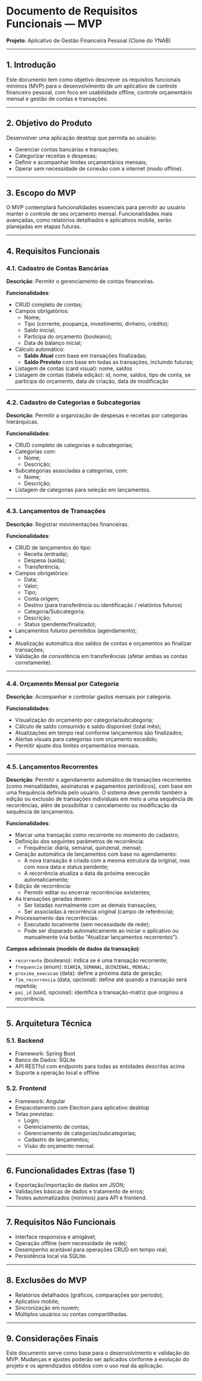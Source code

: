 # Documento de Requisitos Funcionais — MVP  
**Projeto**: Aplicativo de Gestão Financeira Pessoal (Clone do YNAB)  

---

## 1. Introdução

Este documento tem como objetivo descrever os requisitos funcionais mínimos (MVP) para o desenvolvimento de um aplicativo de controle financeiro pessoal, com foco em usabilidade offline, controle orçamentário mensal e gestão de contas e transações.

---

## 2. Objetivo do Produto

Desenvolver uma aplicação desktop que permita ao usuário:

- Gerenciar contas bancárias e transações;
- Categorizar receitas e despesas;
- Definir e acompanhar limites orçamentários mensais;
- Operar sem necessidade de conexão com a internet (modo offline).

---

## 3. Escopo do MVP

O MVP contemplará funcionalidades essenciais para permitir ao usuário manter o controle de seu orçamento mensal. Funcionalidades mais avançadas, como relatórios detalhados e aplicativos mobile, serão planejadas em etapas futuras.

---

## 4. Requisitos Funcionais

### 4.1. Cadastro de Contas Bancárias

**Descrição**: Permitir o gerenciamento de contas financeiras.

**Funcionalidades**:

- CRUD completo de contas;
- Campos obrigatórios:
  - Nome;
  - Tipo (corrente, poupança, investimento, dinheiro, crédito);
  - Saldo inicial;
  - Participa do orçamento (booleano);
  - Data de balanço inicial;
- Cálculo automático:
  - **Saldo Atual** com base em transações finalizadas;
  - **Saldo Previsto** com base em todas as transações, incluindo futuras;
- Listagem de contas (card visual): nome, saldos
- Listagem de contas (tabela edição): id, nome, saldos, tipo de conta, se participa do orçamento, data de criação, data de modificação 

---

### 4.2. Cadastro de Categorias e Subcategorias

**Descrição**: Permitir a organização de despesas e receitas por categorias hierárquicas.

**Funcionalidades**:

- CRUD completo de categorias e subcategorias;
- Categorias com:
  - Nome;
  - Descrição;
- Subcategorias associadas a categorias, com:
  - Nome;
  - Descrição;
- Listagem de categorias para seleção em lançamentos.

---

### 4.3. Lançamentos de Transações

**Descrição**: Registrar movimentações financeiras.

**Funcionalidades**:

- CRUD de lançamentos do tipo:
  - Receita (entrada);
  - Despesa (saída);
  - Transferência;
- Campos obrigatórios:
  - Data;
  - Valor;
  - Tipo;
  - Conta origem;
  - Destino (para transferência ou identificação / relatórios futuros)
  - Categoria/Subcategoria;
  - Descrição;
  - Status (pendente/finalizado);
- Lançamentos futuros permitidos (agendamento);
- 
- Atualização automática dos saldos de contas e orçamentos ao finalizar transações;
- Validação de consistência em transferências (afetar ambas as contas corretamente).

---

### 4.4. Orçamento Mensal por Categoria

**Descrição**: Acompanhar e controlar gastos mensais por categoria.

**Funcionalidades**:

- Visualização do orçamento por categoria/subcategoria;
- Cálculo de saldo consumido e saldo disponível (total mês);
- Atualizações em tempo real conforme lançamentos são finalizados;
- Alertas visuais para categorias com orçamento excedido;
- Permitir ajuste dos limites orçamentários mensais.

---

### 4.5. Lançamentos Recorrentes

**Descrição**: Permitir o agendamento automático de transações recorrentes (como mensalidades, assinaturas e pagamentos periódicos), com base em uma frequência definida pelo usuário. O sistema deve permitir também a edição ou exclusão de transações individuais em meio a uma sequência de recorrências, além de possibilitar o cancelamento ou modificação da sequência de lançamentos.

**Funcionalidades**:

- Marcar uma transação como recorrente no momento do cadastro;
- Definição dos seguintes parâmetros de recorrência:
  - Frequência: diária, semanal, quinzenal, mensal;
- Geração automática de lançamentos com base no agendamento:
  - A nova transação é criada com a mesma estrutura da original, mas com nova data e status pendente;
  - A recorrência atualiza a data da próxima execução automaticamente;
- Edição de recorrência:
  - Permitir editar ou encerrar recorrências existentes;
- As transações geradas devem:
  - Ser listadas normalmente com as demais transações;
  - Ser associadas à recorrência original (campo de referência);
- Processamento das recorrências:
  - Executado localmente (sem necessidade de rede);
  - Pode ser disparado automaticamente ao iniciar o aplicativo ou manualmente (via botão "Atualizar lançamentos recorrentes").


**Campos adicionais (modelo de dados da transação)**:

- `recorrente` (booleano): indica se é uma transação recorrente;
- `frequencia` (enum): `DIARIA`, `SEMANAL`, `QUINZENAL`, `MENSAL`;
- `proxima_execucao` (data): define a próxima data de geração;
- `fim_recorrencia` (data, opcional): define até quando a transação será repetida;
- `pai_id` (uuid, opcional): identifica a transação-matriz que originou a recorrência.

---

## 5. Arquitetura Técnica

### 5.1. Backend

- Framework: Spring Boot  
- Banco de Dados: SQLite  
- API RESTful com endpoints para todas as entidades descritas acima  
- Suporte a operação local e offline

### 5.2. Frontend

- Framework: Angular  
- Empacotamento com Electron para aplicativo desktop  
- Telas previstas:
  - Login;
  - Gerenciamento de contas;
  - Gerenciamento de categorias/subcategorias;
  - Cadastro de lançamentos;
  - Visão do orçamento mensal.

---

## 6. Funcionalidades Extras (fase 1)

- Exportação/importação de dados em JSON;
- Validações básicas de dados e tratamento de erros;
- Testes automatizados (mínimos) para API e frontend.

---

## 7. Requisitos Não Funcionais

- Interface responsiva e amigável;
- Operação offline (sem necessidade de rede);
- Desempenho aceitável para operações CRUD em tempo real;
- Persistência local via SQLite.

---

## 8. Exclusões do MVP

- Relatórios detalhados (gráficos, comparações por período);
- Aplicativo mobile;
- Sincronização em nuvem;
- Múltiplos usuários ou contas compartilhadas.

---

## 9. Considerações Finais

Este documento serve como base para o desenvolvimento e validação do MVP. Mudanças e ajustes poderão ser aplicados conforme a evolução do projeto e os aprendizados obtidos com o uso real da aplicação.

---
